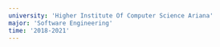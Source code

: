 ```yaml
---
university: 'Higher Institute Of Computer Science Ariana'
major: 'Software Engineering'
time: '2018-2021'
---
```

